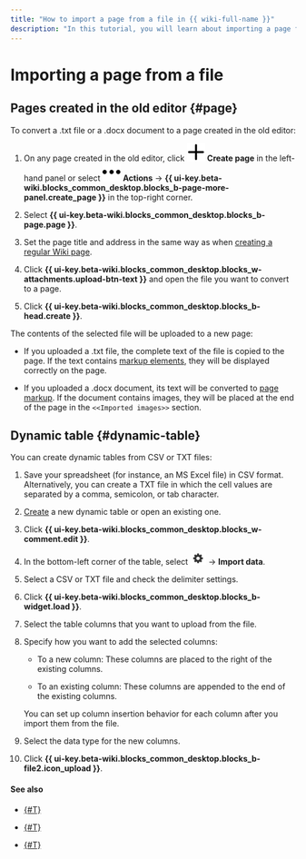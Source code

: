 ```yaml
---
title: "How to import a page from a file in {{ wiki-full-name }}"
description: "In this tutorial, you will learn about importing a page from a file in {{ wiki-name }}."
---
```


# Importing a page from a file

## Pages created in the old editor {#page}

To convert a .txt file or a .docx document to a page created in the old editor:

1. On any page created in the old editor, click ![](../_assets/wiki/svg/create-page.svg) **Create page** in the left-hand panel or select ![](../_assets/wiki/svg/actions-icon.svg) **Actions** → **{{ ui-key.beta-wiki.blocks_common_desktop.blocks_b-page-more-panel.create_page }}** in the top-right corner.

1. Select **{{ ui-key.beta-wiki.blocks_common_desktop.blocks_b-page.page }}**.

1. Set the page title and address in the same way as when [creating a regular Wiki page](create-page.md).

1. Click **{{ ui-key.beta-wiki.blocks_common_desktop.blocks_w-attachments.upload-btn-text }}** and open the file you want to convert to a page.

1. Click **{{ ui-key.beta-wiki.blocks_common_desktop.blocks_b-head.create }}**.

The contents of the selected file will be uploaded to a new page:

- If you uploaded a .txt file, the complete text of the file is copied to the page. If the text contains [markup elements](basic-markup.md), they will be displayed correctly on the page.

- If you uploaded a .docx document, its text will be converted to [page markup](basic-markup.md). If the document contains images, they will be placed at the end of the page in the `<<Imported images>>` section.


## Dynamic table {#dynamic-table}

You can create dynamic tables from CSV or TXT files:

1. Save your spreadsheet (for instance, an MS Excel file) in CSV format. Alternatively, you can create a TXT file in which the cell values are separated by a comma, semicolon, or tab character.

1. [Create](create-grid.md) a new dynamic table or open an existing one.

1. Click **{{ ui-key.beta-wiki.blocks_common_desktop.blocks_w-comment.edit }}**.

1. In the bottom-left corner of the table, select ![](../_assets/wiki/table-settings-footer.png) → **Import data**.

1. Select a CSV or TXT file and check the delimiter settings.

1. Click **{{ ui-key.beta-wiki.blocks_common_desktop.blocks_b-widget.load }}**.

1. Select the table columns that you want to upload from the file.

1. Specify how you want to add the selected columns:

   * To a new column: These columns are placed to the right of the existing columns.

   * To an existing column: These columns are appended to the end of the existing columns.

   You can set up column insertion behavior for each column after you import them from the file.

1. Select the data type for the new columns.

1. Click **{{ ui-key.beta-wiki.blocks_common_desktop.blocks_b-file2.icon_upload }}**.


#### See also

- [{#T}](create-grid.md)

- [{#T}](create-page.md)

- [{#T}](add-grid.md)
